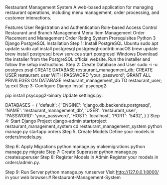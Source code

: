 Restaurant Management System
A web-based application for managing restaurant operations, including menu management, order processing, and customer interactions.

Features
User Registration and Authentication
Role-based Access Control
Restaurant and Branch Management
Menu Item Management
Order Placement and Management
Order Rating System
Prerequisites
Python 3
Django
PostgreSQL
Installation
Step 1: Install PostgreSQL
Ubuntu
sudo apt update
sudo apt install postgresql postgresql-contrib
macOS
brew update
brew install postgresql
brew services start postgresql
Windows
Download the installer from the PostgreSQL official website.
Run the installer and follow the setup instructions.
Step 2: Create Database and User
sudo -i -u postgres
psql
CREATE DATABASE restaurant_management_db;
CREATE USER restaurant_user WITH PASSWORD 'your_password';
GRANT ALL PRIVILEGES ON DATABASE restaurant_management_db TO restaurant_user;
\q
exit
Step 3: Configure Django
Install psycopg2:

pip install psycopg2-binary
Update settings.py:

DATABASES = {
    'default': {
        'ENGINE': 'django.db.backends.postgresql',
        'NAME': 'restaurant_management_db',
        'USER': 'restaurant_user',
        'PASSWORD': 'your_password',
        'HOST': 'localhost',
        'PORT': '5432',
    }
}
Step 4: Start Django Project
django-admin startproject restaurant_management_system
cd restaurant_management_system
python manage.py startapp orders
Step 5: Create Models
Define your models in orders/models.py.

Step 6: Apply Migrations
python manage.py makemigrations
python manage.py migrate
Step 7: Create Superuser
python manage.py createsuperuser
Step 8: Register Models in Admin
Register your models in orders/admin.py.

Step 9: Run Server
python manage.py runserver
Visit http://127.0.0.1:8000/ in your web browser.# Restaurant-Management-System
